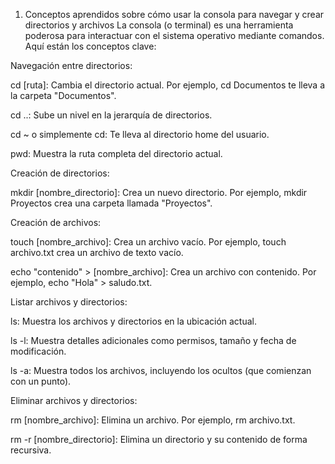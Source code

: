 1. Conceptos aprendidos sobre cómo usar la consola para navegar y crear directorios y archivos
La consola (o terminal) es una herramienta poderosa para interactuar con el sistema operativo mediante comandos. Aquí están los conceptos clave:

Navegación entre directorios:

cd [ruta]: Cambia el directorio actual. Por ejemplo, cd Documentos te lleva a la carpeta "Documentos".

cd ..: Sube un nivel en la jerarquía de directorios.

cd ~ o simplemente cd: Te lleva al directorio home del usuario.

pwd: Muestra la ruta completa del directorio actual.

Creación de directorios:

mkdir [nombre_directorio]: Crea un nuevo directorio. Por ejemplo, mkdir Proyectos crea una carpeta llamada "Proyectos".

Creación de archivos:

touch [nombre_archivo]: Crea un archivo vacío. Por ejemplo, touch archivo.txt crea un archivo de texto vacío.

echo "contenido" > [nombre_archivo]: Crea un archivo con contenido. Por ejemplo, echo "Hola" > saludo.txt.

Listar archivos y directorios:

ls: Muestra los archivos y directorios en la ubicación actual.

ls -l: Muestra detalles adicionales como permisos, tamaño y fecha de modificación.

ls -a: Muestra todos los archivos, incluyendo los ocultos (que comienzan con un punto).

Eliminar archivos y directorios:

rm [nombre_archivo]: Elimina un archivo. Por ejemplo, rm archivo.txt.

rm -r [nombre_directorio]: Elimina un directorio y su contenido de forma recursiva.

